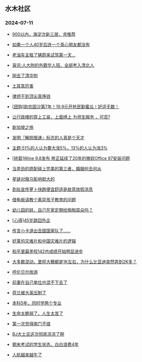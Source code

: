 ## 水木社区 
### 2024-07-11

+ [900以内，海淀次新三居，求推荐](https://www.newsmth.net/nForum/article/OurEstate/3027499)

+ [如果一个人40岁后连一个真心朋友都没有](https://www.newsmth.net/nForum/article/FamilyLife/1766776027)

+ [老油车主租了辆蔚来试驾第一天...](https://www.newsmth.net/nForum/article/AutoWorld/1944868586)

+ [喜讯:人大附的外籍华人班，全部考入清北人](https://www.newsmth.net/nForum/article/GaoKao/570342)

+ [刚去了清华附](https://www.newsmth.net/nForum/article/PreUnivEdu/184272)

+ [土耳其厉害](https://www.newsmth.net/nForum/article/GreenAuto/1624190)

+ [律师干到顶尖真挣钱](https://www.newsmth.net/nForum/article/WorkingLife/102404)

+ [[团购]助农固沙第7年！19.9元开抢民勤蜜瓜！好评无数！](https://www.newsmth.net/nForum/article/ADAgent_TG/1323238)

+ [让行政楼的穿上工装，上面绣上 为师生服务 ，可否?](https://www.newsmth.net/nForum/article/QingJiao/878600)

+ [新加坡之旅](https://www.newsmth.net/nForum/article/Age/20367878)

+ [发明『解除限速』标志的人真是个天才](https://www.newsmth.net/nForum/article/AutoWorld/1944868902)

+ [主题:51%的人认为要大涨5%，13%的人认为涨3%](https://www.newsmth.net/nForum/article/Stock/10883749)

+ [[转载]Wine 9.8发布 修正延续了20年的微软Office 97安装问题](https://www.newsmth.net/nForum/article/DOS/36218)

+ [当差劲的原配碰上完美的第三者，婚姻何去何从](https://www.newsmth.net/nForum/article/FamilyLife/1766776810)

+ [星链对俄乌影响挺大的](https://www.newsmth.net/nForum/article/Aero/458004)

+ [到处宣传萝卜快跑便宜舒适是故意放假消息](https://www.newsmth.net/nForum/article/GreenAuto/1625571)

+ [借龟板请教个离异孩子教育的问题](https://www.newsmth.net/nForum/article/ChildEducation/2422116)

+ [幼儿园的娃，自己在家定期给掏掏耳朵吗？](https://www.newsmth.net/nForum/article/Children/932726399)

+ [[心得]45岁跳回外企](https://www.newsmth.net/nForum/article/WorkingLife/103247)

+ [传言小卡退出丑国国家队了……](https://www.newsmth.net/nForum/article/BasketballForum/4929730)

+ [好莱坞灾难片和中国灾难片的逻辑](https://www.newsmth.net/nForum/article/Movielife/11561)

+ [和平里最差校142也成绩开始明显进步](https://www.newsmth.net/nForum/article/SchoolEstate/1393087)

+ [大多数混动，里程大概都是1K左右，为什么比亚迪突然弄到2K多？](https://www.newsmth.net/nForum/article/AutoWorld/1944869656)

+ [呼伦贝尔旅游](https://www.newsmth.net/nForum/article/AutoTravel/13656880)

+ [前妻在自己单位也混不下去了](https://www.newsmth.net/nForum/article/Divorce/2076080)

+ [荷兰被大英压制了](https://www.newsmth.net/nForum/article/WorldSoccer/18093329)

+ [本科5年，同时学两个专业](https://www.newsmth.net/nForum/article/GaoKao/570777)

+ [生命太脆弱了，人生太苦了](https://www.newsmth.net/nForum/article/MyFamily/271431)

+ [第一次觉得南门不错](https://www.newsmth.net/nForum/article/WorldSoccer/18093351)

+ [BJ大土豆这次彻底凉凉了啊](https://www.newsmth.net/nForum/article/OurEstate/3031641)

+ [期末考试的学生状态，白白浪费4年](https://www.newsmth.net/nForum/article/QingJiao/878918)

+ [人航越来越牛了](https://www.newsmth.net/nForum/article/PreUnivEdu/185718)

